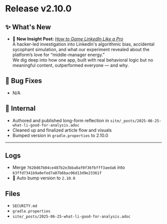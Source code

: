 # Release v2.10.0

## ✨ What's New

- 🧠 **New Insight Post:** [_How to Game LinkedIn Like a Pro_](https://mimis-gildi.github.io/riddle-me-this/reflections/2025/06/25/what-li-good-for-analysis.html)  
  A hacker-led investigation into LinkedIn's algorithmic bias, accidental sycophant simulation, and what our experiment revealed about the platform’s love for “middle-manager energy.”  
  We dig deep into how one app, built with real behavioral logic but no meaningful content, outperformed everyone — and why.

## 🐛 Bug Fixes

- N/A

## 🔬 Internal

- Authored and published long-form reflection in `site/_posts/2025-06-25-what-li-good-for-analysis.adoc`
- Cleaned up and finalized article flow and visuals
- Bumped version in `gradle.properties` to 2.10.0

---

## Logs

- Merge `7620d67b04ce487b2e3bba8af0f36fbfff3aeda6` into `63ffd7341b9a0efed7a07b6bac06d13d9e23361f`
- 🔼 Auto bump version to `2.10.0`

## Files

- `SECURITY.md`
- `gradle.properties`
- `site/_posts/2025-06-25-what-li-good-for-analysis.adoc`

